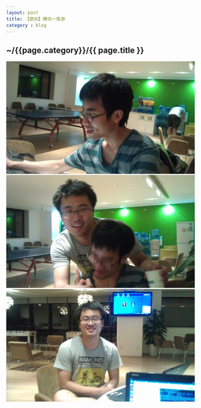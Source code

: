 ```yaml
---
layout: post
title: 【原创】腾讯一夜游
category : blog
---
```


<h2>~/{{page.category}}/{{ page.title }}</h2>

<img src = '/images/photo/life/2013-5-16-0.jpg' >
<br/>
<img src ='/images/photo/life/2013-5-16-1.jpg' >
<br/>
<img src ='/images/photo/life/2013-5-16-2.jpg' >
<br/>

